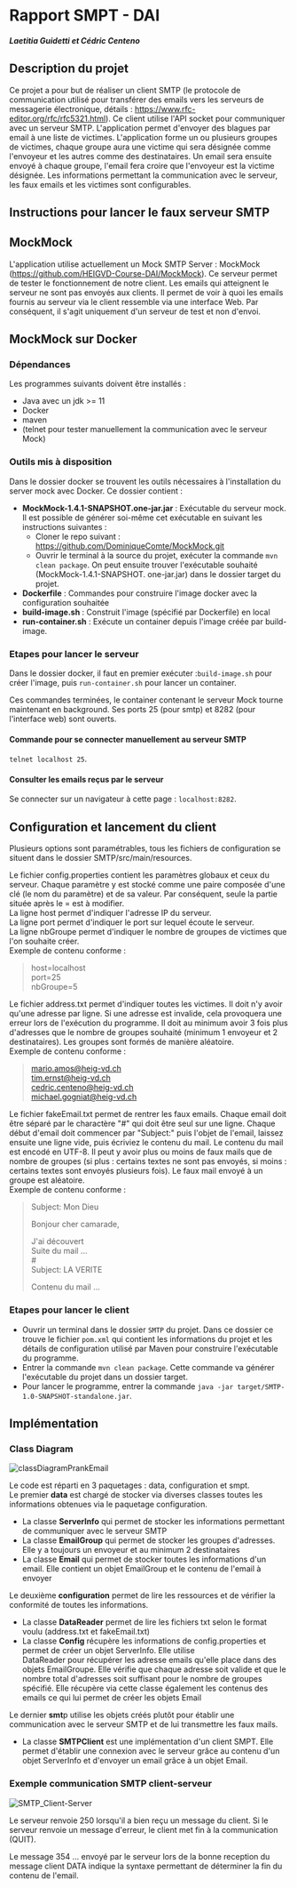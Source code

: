 # Rapport SMPT - DAI

##### Laetitia Guidetti et Cédric Centeno

## Description du projet

Ce projet a pour but de réaliser un client SMTP (le protocole de communication utilisé pour transférer des emails vers les serveurs de messagerie électronique, 
détails : https://www.rfc-editor.org/rfc/rfc5321.html). Ce client utilise l'API socket pour communiquer avec un serveur SMTP.
L'application permet d'envoyer des blagues par email à une liste de victimes. L'application forme un ou plusieurs groupes de victimes, 
chaque groupe aura une victime qui sera désignée comme l'envoyeur et les autres comme des destinataires. Un email sera ensuite 
envoyé à chaque groupe, l'email fera croire que l'envoyeur est la victime désignée.
Les informations permettant la communication avec le serveur, les faux emails et les victimes sont configurables.

## Instructions pour lancer le faux serveur SMTP

## MockMock 
L'application utilise actuellement un Mock SMTP Server : MockMock (https://github.com/HEIGVD-Course-DAI/MockMock).
Ce serveur permet de tester le fonctionnement de notre client. Les emails qui atteignent le serveur ne sont pas envoyés 
aux clients. Il permet de voir à quoi les emails fournis au serveur via le client ressemble via une interface Web.
Par conséquent, il s'agit uniquement d'un serveur de test et non d'envoi. 

## MockMock sur Docker
### Dépendances
Les programmes suivants doivent être installés :
- Java avec un jdk >= 11
- Docker
- maven
- (telnet pour tester manuellement la communication avec le serveur Mock)

### Outils mis à disposition
Dans le dossier docker se trouvent les outils nécessaires à l'installation du 
server mock avec Docker. Ce dossier contient :
- **MockMock-1.4.1-SNAPSHOT.one-jar.jar** : Exécutable du serveur mock. Il est 
  possible de générer soi-même cet exécutable en suivant les instructions suivantes :
  - Cloner le repo suivant : https://github.com/DominiqueComte/MockMock.git
  - Ouvrir le terminal à la source du projet, exécuter la commande ```mvn clean package```. 
    On peut ensuite trouver l'exécutable souhaité (MockMock-1.4.1-SNAPSHOT. one-jar.jar) 
    dans le dossier target du projet.
- **Dockerfile** : Commandes pour construire l'image docker avec la configuration 
  souhaitée
- **build-image.sh** : Construit l'image (spécifié par Dockerfile) en local
- **run-container.sh** : Exécute un container depuis l'image créée par build-image.

### Etapes pour lancer le serveur
Dans le dossier docker, il faut en premier exécuter :```build-image.sh``` pour 
créer l'image, puis ```run-container.sh``` pour lancer un container.

Ces commandes terminées, le container contenant le serveur Mock tourne maintenant en 
background.
Ses ports 25 (pour smtp) et 8282 (pour l'interface web) sont ouverts.

#### Commande pour se connecter manuellement au serveur SMTP
```telnet localhost 25```.

#### Consulter les emails reçus par le serveur 
Se connecter sur un navigateur à cette page : ```localhost:8282```.

## Configuration et lancement du client

Plusieurs options sont paramétrables, tous les fichiers de configuration se situent dans le dossier SMTP/src/main/resources.

Le fichier config.properties contient les paramètres globaux et ceux du serveur. Chaque paramètre y est stocké comme une paire composée 
d'une clé (le nom du paramètre) et de sa valeur. Par conséquent, seule la partie située après le = est à modifier.\
La ligne host permet d'indiquer l'adresse IP du serveur.\
La ligne port permet d'indiquer le port sur lequel écoute le serveur.\
La ligne nbGroupe permet d'indiquer le nombre de groupes de victimes que l'on souhaite créer.\
Exemple de contenu conforme :

> host=localhost\
> port=25\
> nbGroupe=5

Le fichier address.txt permet d'indiquer toutes les victimes. Il doit n'y avoir qu'une adresse par ligne. Si une adresse 
est invalide, cela provoquera une erreur lors de l'exécution du programme. Il doit au minimum avoir 3 fois plus d'adresses 
que le nombre de groupes souhaité (minimum 1 envoyeur et 2 destinataires). Les groupes sont formés de manière aléatoire.\
Exemple de contenu conforme :

> mario.amos@heig-vd.ch\
> tim.ernst@heig-vd.ch\
> cedric.centeno@heig-vd.ch\
> michael.gogniat@heig-vd.ch

Le fichier fakeEmail.txt permet de rentrer les faux emails. Chaque email doit être séparé par le charactère "#" qui doit 
être seul sur une ligne. Chaque début d'email doit commencer par "Subject:" puis l'objet de l'email, laissez ensuite une ligne 
vide, puis écriviez le contenu du mail. Le contenu du mail est encodé en UTF-8. Il peut y avoir plus ou moins de faux mails que de 
nombre de groupes (si plus : certains textes ne sont pas envoyés, si moins : certains textes sont envoyés plusieurs fois).
Le faux mail envoyé à un groupe est aléatoire.\
Exemple de contenu conforme :

> Subject: Mon Dieu
>
> Bonjour cher camarade,
>
> J'ai découvert\
> Suite du mail ...\
> #\
> Subject: LA VERITE
> 
> Contenu du mail ...

### Etapes pour lancer le client
- Ouvrir un terminal dans le dossier ```SMTP``` du projet. Dans ce dossier ce 
trouve le fichier ```pom.xml``` qui contient les informations du projet et les 
détails de configuration utilisé par Maven pour construire l'exécutable du programme.
- Entrer la commande ```mvn clean package```. Cette commande va générer 
  l'exécutable du projet dans un dossier target.
- Pour lancer le programme, entrer la commande
```java -jar target/SMTP-1.0-SNAPSHOT-standalone.jar```.

## Implémentation
### Class Diagram
![classDiagramPrankEmail](figures/ClassDiagramSMTP.svg)

Le code est réparti en 3 paquetages : data, configuration et smpt.\
Le premier **data** est chargé de stocker via diverses classes toutes les informations obtenues via le paquetage configuration.

- La classe **ServerInfo** qui permet de stocker les informations permettant de communiquer avec le serveur SMTP
- La classe **EmailGroup** qui permet de stocker les groupes d'adresses. Elle y a toujours un envoyeur et au minimum 2 destinataires
- La classe **Email** qui permet de stocker toutes les informations d'un email. Elle contient un objet EmailGroup et le contenu de l'email à envoyer

Le deuxième **configuration** permet de lire les ressources et de vérifier la conformité de toutes les informations.

- La classe **DataReader** permet de lire les fichiers txt selon le format voulu (address.txt et fakeEmail.txt)
- La classe **Config** récupère les informations de config.properties et permet de créer un objet ServerInfo. Elle utilise  
DataReader pour récupérer les adresse emails qu'elle place dans des objets EmailGroupe. Elle vérifie que chaque adresse soit valide et
que le nombre total d'adresses soit suffisant pour le nombre de groupes spécifié. Elle récupère via cette classe également les contenus des emails 
ce qui lui permet de créer les objets Email

Le dernier **smt**p utilise les objets créés plutôt pour établir une communication avec le serveur SMTP et de lui transmettre les faux mails.

- La classe **SMTPClient** est une implémentation d'un client SMPT. Elle permet d'établir une connexion avec le serveur 
grâce au contenu d'un objet ServerInfo et d'envoyer un email grâce à un objet Email.

### Exemple communication SMTP client-serveur
![SMTP_Client-Server](figures/SMTPcommunication_Client_Server.svg)

Le serveur renvoie 250 lorsqu'il a bien reçu un message du client. Si le serveur
renvoie un message d'erreur, le client met fin à la communication (QUIT).

Le message 354 ... envoyé par le serveur lors de la bonne reception du message
client DATA indique la syntaxe permettant de déterminer la fin du contenu de l'email.